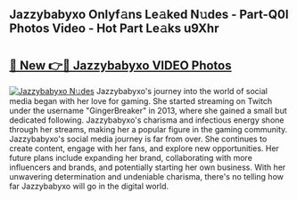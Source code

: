 ## Jazzybabyxo Onlyf𝚊ns Le𝚊ked N𝚞des - Part-Q0I Photos Video - Hot Part Le𝚊ks u9Xhr

# <h2><a href="http://ab50840.deff.icu/?id=Jazzybabyxo">🔗 New 👉🔴 Jazzybabyxo VIDEO Photos</a></h2>

[![Jazzybabyxo N𝚞des](https://i.imgur.com/rIISA9y.gif)](http://ab50840.deff.icu/?id=Jazzybabyxo)
Jazzybabyxo's journey into the world of social media began with her love for gaming. She started streaming on Twitch under the username "GingerBreaker" in 2013, where she gained a small but dedicated following. Jazzybabyxo's charisma and infectious energy shone through her streams, making her a popular figure in the gaming community. Jazzybabyxo's social media journey is far from over. She continues to create content, engage with her fans, and explore new opportunities. Her future plans include expanding her brand, collaborating with more influencers and brands, and potentially starting her own business. With her unwavering determination and undeniable charisma, there's no telling how far Jazzybabyxo will go in the digital world.
